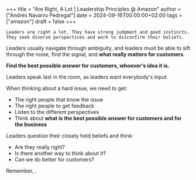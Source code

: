 +++
title = "Are Right, A Lot | Leadership Principles @ Amazon"
author = ["Andrés Navarro Pedregal"]
date = 2024-09-16T00:00:00+02:00
tags = ["amazon"]
draft = false
+++

```text
Leaders are right a lot. They have strong judgment and good instincts. They seek diverse perspectives and work to disconfirm their beliefs.
```

Leaders usually navigate through ambiguity, and leaders must be able to sift through the noise, find the signal, and **what really matters for customers**.

**Find the best possible answer for customers, whoever's idea it is.**

<span class="underline">Leaders speak last in the room, as leaders want everybody's input</span>.

When thinking about a hard issue, we need to get:

-   The right people that know the issue
-   The right people to get feedback
-   Listen to the different perspectives
-   Think about **what is the best possible answer for customers and for the business**

Leaders question their closely held beliefs and think:

-   Are they really right?
-   Is there another way to think about it?
-   Can we do better for customers?

Remember, .
